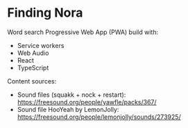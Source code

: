 # Finding Nora

Word search Progressive Web App (PWA) build with:

- Service workers 
- Web Audio
- React
- TypeScript

Content sources:
- Sound files (squakk + nock + restart): https://freesound.org/people/yawfle/packs/367/
- Sound file HooYeah by LemonJolly: https://freesound.org/people/lemonjolly/sounds/273925/


